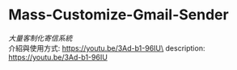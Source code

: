 # Mass-Customize-Gmail-Sender
*大量客制化寄信系統*\
介紹與使用方式: https://youtu.be/3Ad-b1-96IU\
description: https://youtu.be/3Ad-b1-96IU
